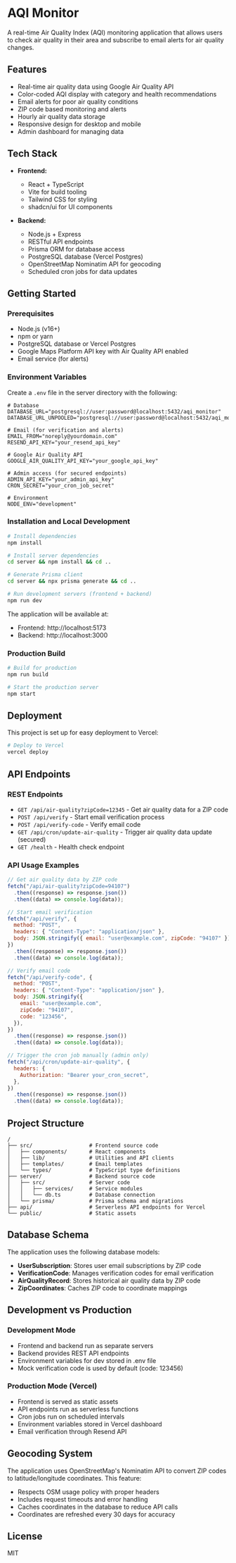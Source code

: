 # AQI Monitor

A real-time Air Quality Index (AQI) monitoring application that allows users to check air quality in their area and subscribe to email alerts for air quality changes.

## Features

- Real-time air quality data using Google Air Quality API
- Color-coded AQI display with category and health recommendations
- Email alerts for poor air quality conditions
- ZIP code based monitoring and alerts
- Hourly air quality data storage
- Responsive design for desktop and mobile
- Admin dashboard for managing data

## Tech Stack

- **Frontend:**

  - React + TypeScript
  - Vite for build tooling
  - Tailwind CSS for styling
  - shadcn/ui for UI components

- **Backend:**
  - Node.js + Express
  - RESTful API endpoints
  - Prisma ORM for database access
  - PostgreSQL database (Vercel Postgres)
  - OpenStreetMap Nominatim API for geocoding
  - Scheduled cron jobs for data updates

## Getting Started

### Prerequisites

- Node.js (v16+)
- npm or yarn
- PostgreSQL database or Vercel Postgres
- Google Maps Platform API key with Air Quality API enabled
- Email service (for alerts)

### Environment Variables

Create a `.env` file in the server directory with the following:

```
# Database
DATABASE_URL="postgresql://user:password@localhost:5432/aqi_monitor"
DATABASE_URL_UNPOOLED="postgresql://user:password@localhost:5432/aqi_monitor"

# Email (for verification and alerts)
EMAIL_FROM="noreply@yourdomain.com"
RESEND_API_KEY="your_resend_api_key"

# Google Air Quality API
GOOGLE_AIR_QUALITY_API_KEY="your_google_api_key"

# Admin access (for secured endpoints)
ADMIN_API_KEY="your_admin_api_key"
CRON_SECRET="your_cron_job_secret"

# Environment
NODE_ENV="development"
```

### Installation and Local Development

```bash
# Install dependencies
npm install

# Install server dependencies
cd server && npm install && cd ..

# Generate Prisma client
cd server && npx prisma generate && cd ..

# Run development servers (frontend + backend)
npm run dev
```

The application will be available at:

- Frontend: http://localhost:5173
- Backend: http://localhost:3000

### Production Build

```bash
# Build for production
npm run build

# Start the production server
npm start
```

## Deployment

This project is set up for easy deployment to Vercel:

```bash
# Deploy to Vercel
vercel deploy
```

## API Endpoints

### REST Endpoints

- `GET /api/air-quality?zipCode=12345` - Get air quality data for a ZIP code
- `POST /api/verify` - Start email verification process
- `POST /api/verify-code` - Verify email code
- `GET /api/cron/update-air-quality` - Trigger air quality data update (secured)
- `GET /health` - Health check endpoint

### API Usage Examples

```javascript
// Get air quality data by ZIP code
fetch("/api/air-quality?zipCode=94107")
  .then((response) => response.json())
  .then((data) => console.log(data));

// Start email verification
fetch("/api/verify", {
  method: "POST",
  headers: { "Content-Type": "application/json" },
  body: JSON.stringify({ email: "user@example.com", zipCode: "94107" }),
})
  .then((response) => response.json())
  .then((data) => console.log(data));

// Verify email code
fetch("/api/verify-code", {
  method: "POST",
  headers: { "Content-Type": "application/json" },
  body: JSON.stringify({
    email: "user@example.com",
    zipCode: "94107",
    code: "123456",
  }),
})
  .then((response) => response.json())
  .then((data) => console.log(data));

// Trigger the cron job manually (admin only)
fetch("/api/cron/update-air-quality", {
  headers: {
    Authorization: "Bearer your_cron_secret",
  },
})
  .then((response) => response.json())
  .then((data) => console.log(data));
```

## Project Structure

```
/
├── src/                  # Frontend source code
│   ├── components/       # React components
│   ├── lib/              # Utilities and API clients
│   ├── templates/        # Email templates
│   └── types/            # TypeScript type definitions
├── server/               # Backend source code
│   ├── src/              # Server code
│   │   ├── services/     # Service modules
│   │   └── db.ts         # Database connection
│   └── prisma/           # Prisma schema and migrations
├── api/                  # Serverless API endpoints for Vercel
└── public/               # Static assets
```

## Database Schema

The application uses the following database models:

- **UserSubscription**: Stores user email subscriptions by ZIP code
- **VerificationCode**: Manages verification codes for email verification
- **AirQualityRecord**: Stores historical air quality data by ZIP code
- **ZipCoordinates**: Caches ZIP code to coordinate mappings

## Development vs Production

### Development Mode

- Frontend and backend run as separate servers
- Backend provides REST API endpoints
- Environment variables for dev stored in .env file
- Mock verification code is used by default (code: 123456)

### Production Mode (Vercel)

- Frontend is served as static assets
- API endpoints run as serverless functions
- Cron jobs run on scheduled intervals
- Environment variables stored in Vercel dashboard
- Email verification through Resend API

## Geocoding System

The application uses OpenStreetMap's Nominatim API to convert ZIP codes to latitude/longitude coordinates. This feature:

- Respects OSM usage policy with proper headers
- Includes request timeouts and error handling
- Caches coordinates in the database to reduce API calls
- Coordinates are refreshed every 30 days for accuracy

## License

MIT
